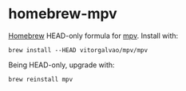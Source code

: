 # homebrew-mpv

[Homebrew](http://brew.sh/) HEAD-only formula for [mpv](https://mpv.io/). Install with:

```
brew install --HEAD vitorgalvao/mpv/mpv
```

Being HEAD-only, upgrade with:

```
brew reinstall mpv
```
